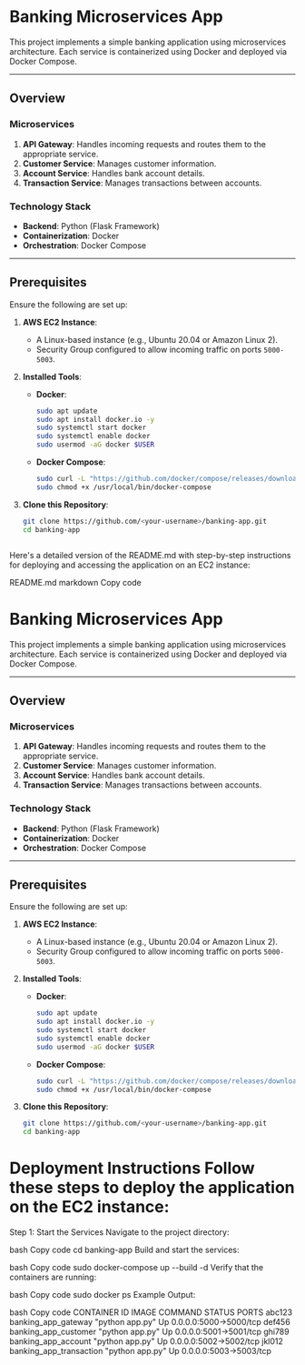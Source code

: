 # Banking Microservices App

This project implements a simple banking application using microservices architecture. Each service is containerized using Docker and deployed via Docker Compose.

---

## Overview

### **Microservices**
1. **API Gateway**: Handles incoming requests and routes them to the appropriate service.
2. **Customer Service**: Manages customer information.
3. **Account Service**: Handles bank account details.
4. **Transaction Service**: Manages transactions between accounts.

### **Technology Stack**
- **Backend**: Python (Flask Framework)
- **Containerization**: Docker
- **Orchestration**: Docker Compose

---

## Prerequisites

Ensure the following are set up:

1. **AWS EC2 Instance**:
   - A Linux-based instance (e.g., Ubuntu 20.04 or Amazon Linux 2).
   - Security Group configured to allow incoming traffic on ports `5000-5003`.

2. **Installed Tools**:
   - **Docker**:
     ```bash
     sudo apt update
     sudo apt install docker.io -y
     sudo systemctl start docker
     sudo systemctl enable docker
     sudo usermod -aG docker $USER
     ```
   - **Docker Compose**:
     ```bash
     sudo curl -L "https://github.com/docker/compose/releases/download/v2.22.0/docker-compose-$(uname -s)-$(uname -m)" -o /usr/local/bin/docker-compose
     sudo chmod +x /usr/local/bin/docker-compose
     ```

3. **Clone this Repository**:
   ```bash
   git clone https://github.com/<your-username>/banking-app.git
   cd banking-app



Here's a detailed version of the README.md with step-by-step instructions for deploying and accessing the application on an EC2 instance:

README.md
markdown
Copy code
# Banking Microservices App

This project implements a simple banking application using microservices architecture. Each service is containerized using Docker and deployed via Docker Compose.

---

## Overview

### **Microservices**
1. **API Gateway**: Handles incoming requests and routes them to the appropriate service.
2. **Customer Service**: Manages customer information.
3. **Account Service**: Handles bank account details.
4. **Transaction Service**: Manages transactions between accounts.

### **Technology Stack**
- **Backend**: Python (Flask Framework)
- **Containerization**: Docker
- **Orchestration**: Docker Compose

---

## Prerequisites

Ensure the following are set up:

1. **AWS EC2 Instance**:
   - A Linux-based instance (e.g., Ubuntu 20.04 or Amazon Linux 2).
   - Security Group configured to allow incoming traffic on ports `5000-5003`.

2. **Installed Tools**:
   - **Docker**:
     ```bash
     sudo apt update
     sudo apt install docker.io -y
     sudo systemctl start docker
     sudo systemctl enable docker
     sudo usermod -aG docker $USER
     ```
   - **Docker Compose**:
     ```bash
     sudo curl -L "https://github.com/docker/compose/releases/download/v2.22.0/docker-compose-$(uname -s)-$(uname -m)" -o /usr/local/bin/docker-compose
     sudo chmod +x /usr/local/bin/docker-compose
     ```

3. **Clone this Repository**:
   ```bash
   git clone https://github.com/<your-username>/banking-app.git
   cd banking-app
Deployment Instructions
Follow these steps to deploy the application on the EC2 instance:
========================================================================================================================
Step 1: Start the Services
Navigate to the project directory:

bash
Copy code
cd banking-app
Build and start the services:

bash
Copy code
sudo docker-compose up --build -d
Verify that the containers are running:

bash
Copy code
sudo docker ps
Example Output:

bash
Copy code
CONTAINER ID   IMAGE                  COMMAND                  STATUS       PORTS
abc123         banking_app_gateway    "python app.py"         Up           0.0.0.0:5000->5000/tcp
def456         banking_app_customer   "python app.py"         Up           0.0.0.0:5001->5001/tcp
ghi789         banking_app_account    "python app.py"         Up           0.0.0.0:5002->5002/tcp
jkl012         banking_app_transaction "python app.py"        Up           0.0.0.0:5003->5003/tcp

